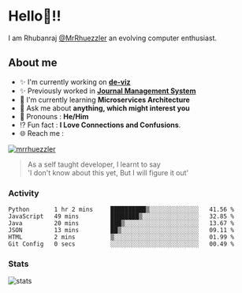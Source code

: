 
  
  
# Hello:wave:!!
I am Rhubanraj [@MrRhuezzler](https://github.com/MrRhuezzler) an evolving computer enthusiast.

## About me
- :sparkles: I'm currently working on [**de-viz**](https://github.com/MrRhuezzler/de-viz)
- :sparkles: Previously worked in [**Journal Management System**](https://manuscript.psgtech.ac.in)
- :book: I'm currently learning **Microservices Architecture**
- :speech_balloon: Ask me about **anything, which might interest you**
- :man: Pronouns : **He/Him**
- :interrobang: Fun fact : **I Love Connections and Confusions**.
- :globe_with_meridians: Reach me :  
  
[![mrrhuezzler](https://img.shields.io/badge/LinkedIn-0077B5?style=for-the-badge&logo=linkedin&logoColor=white)](https://www.linkedin.com/in/mrrhuezzler/)
<!--
### Interesting things, I found :bangbang:
-->
<!--
## Skills

## Drop a, Hi !
-->

<!-- 
Quotes
>  Always we overestimate the amount of work we can do in a day,  
>  and underestimate the amount we can do in our lifetime.
-->

> As a self taught developer, I learnt to say  
> 'I don't know about this yet, But I will figure it out'

### Activity
<!--START_SECTION:waka-->

```text
Python       1 hr 2 mins     ██████████▒░░░░░░░░░░░░░░   41.56 %
JavaScript   49 mins         ████████▒░░░░░░░░░░░░░░░░   32.85 %
Java         20 mins         ███▒░░░░░░░░░░░░░░░░░░░░░   13.67 %
JSON         13 mins         ██▒░░░░░░░░░░░░░░░░░░░░░░   09.11 %
HTML         2 mins          ▒░░░░░░░░░░░░░░░░░░░░░░░░   01.99 %
Git Config   0 secs          ░░░░░░░░░░░░░░░░░░░░░░░░░   00.49 %
```

<!--END_SECTION:waka-->

### Stats
![stats](https://github-readme-streak-stats.herokuapp.com/?user=MrRhuezzler)
